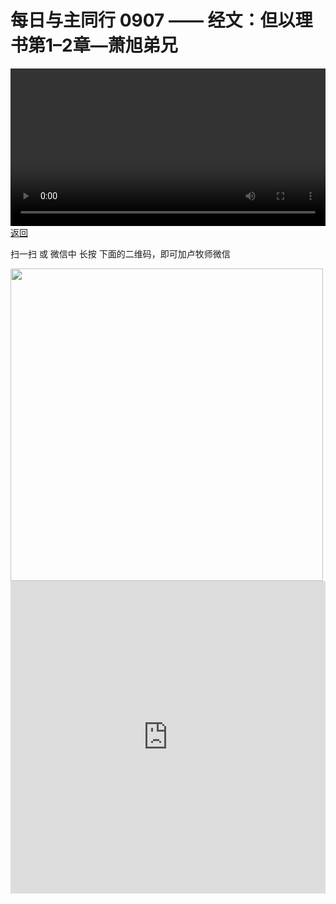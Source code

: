 # 每日与主同行 0907 —— 经文：但以理书第1–2章—萧旭弟兄

<video width='100%' controls src='https://go2024.simai.life/api?redirect=https://r2.savefamily.net/@pastorpaulqiankunlu618/t2vVpW9ahbI.mp4?metric=PastorLu%26keyword=webpage%26type=video%26bot=26%26to=webpage'></video>
<a href='../daily.html'> 返回 </a>
<p>扫一扫 或 微信中 长按 下面的二维码，即可加卢牧师微信</p>
<img src='https://r2.savefamily.net/OVagt1.JPG' width='500px' />



<iframe width="100%" height="500" src="https://www.youtube.com/embed/t2vVpW9ahbI?si=zz5OCgHQvyW71w8c&amp;controls=0" title="YouTube video player" frameborder="0" allow="accelerometer; autoplay; clipboard-write; encrypted-media; gyroscope; picture-in-picture; web-share" referrerpolicy="strict-origin-when-cross-origin" allowfullscreen></iframe>